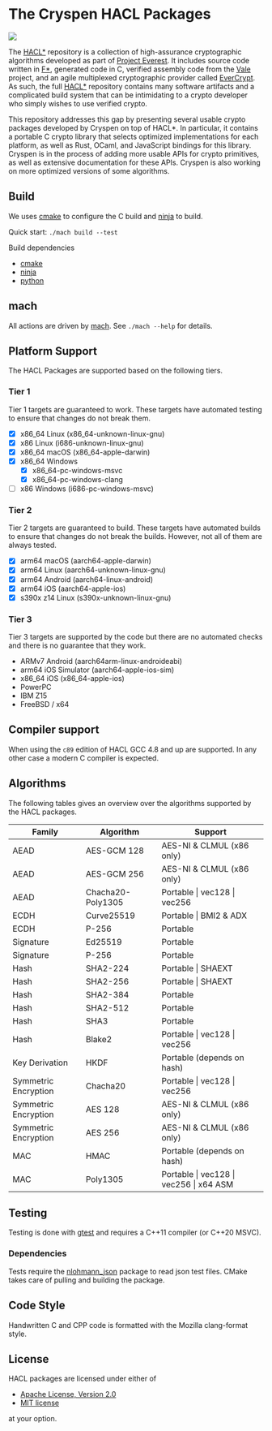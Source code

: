 # The Cryspen HACL Packages

![][status]

The [HACL*] repository is a collection of high-assurance cryptographic algorithms developed as part of [Project Everest].
It includes source code written in [F*], generated code in C, verified assembly code
from the [Vale] project, and an agile multiplexed cryptographic provider called [EverCrypt].
As such, the full [HACL*] repository contains many software artifacts and a complicated build system
that can be intimidating to a crypto developer who simply wishes to use verified crypto.

This repository addresses this gap by presenting several usable crypto packages developed by Cryspen on top of HACL\*.
In particular, it contains a portable C crypto library that selects optimized implementations for each platform,
as well as Rust, OCaml, and JavaScript bindings for this library. Cryspen is in the process of adding more usable APIs for crypto
primitives, as well as extensive documentation for these APIs. Cryspen is also working on more optimized versions of some
algorithms.

## Build

We uses [cmake] to configure the C build and [ninja] to build.

Quick start: `./mach build --test`

Build dependencies

- [cmake]
- [ninja]
- [python]

## mach

All actions are driven by [mach].
See `./mach --help` for details.

## Platform Support

The HACL Packages are supported based on the following tiers.

### Tier 1

Tier 1 targets are guaranteed to work. These targets have automated testing to
ensure that changes do not break them.

- [x] x86_64 Linux (x86_64-unknown-linux-gnu)
- [x] x86 Linux (i686-unknown-linux-gnu)
- [x] x86_64 macOS (x86_64-apple-darwin)
- [x] x86_64 Windows
  - [x] x86_64-pc-windows-msvc
  - [x] x86_64-pc-windows-clang
- [ ] x86 Windows (i686-pc-windows-msvc)

### Tier 2

Tier 2 targets are guaranteed to build.
These targets have automated builds to ensure that changes do not break the
builds. However, not all of them are always tested.

- [x] arm64 macOS (aarch64-apple-darwin)
- [x] arm64 Linux (aarch64-unknown-linux-gnu)
- [x] arm64 Android (aarch64-linux-android)
- [x] arm64 iOS (aarch64-apple-ios)
- [x] s390x z14 Linux (s390x-unknown-linux-gnu)

### Tier 3

Tier 3 targets are supported by the code but there are no automated checks and
there is no guarantee that they work.

- ARMv7 Android (aarch64arm-linux-androideabi)
- arm64 iOS Simulator (aarch64-apple-ios-sim)
- x86_64 iOS (x86_64-apple-ios)
- PowerPC
- IBM Z15
- FreeBSD / x64

## Compiler support

When using the `c89` edition of HACL GCC 4.8 and up are supported.
In any other case a modern C compiler is expected.

## Algorithms

The following tables gives an overview over the algorithms supported by the HACL
packages.

| Family               | Algorithm         | Support                                 |
| -------------------- | ----------------- | --------------------------------------- |
| AEAD                 | AES-GCM 128       | AES-NI & CLMUL (x86 only)               |
| AEAD                 | AES-GCM 256       | AES-NI & CLMUL (x86 only)               |
| AEAD                 | Chacha20-Poly1305 | Portable \| vec128 \| vec256            |
| ECDH                 | Curve25519        | Portable \| BMI2 & ADX                  |
| ECDH                 | P-256             | Portable                                |
| Signature            | Ed25519           | Portable                                |
| Signature            | P-256             | Portable                                |
| Hash                 | SHA2-224          | Portable \| SHAEXT                      |
| Hash                 | SHA2-256          | Portable \| SHAEXT                      |
| Hash                 | SHA2-384          | Portable                                |
| Hash                 | SHA2-512          | Portable                                |
| Hash                 | SHA3              | Portable                                |
| Hash                 | Blake2            | Portable \| vec128 \| vec256            |
| Key Derivation       | HKDF              | Portable (depends on hash)              |
| Symmetric Encryption | Chacha20          | Portable \| vec128 \| vec256            |
| Symmetric Encryption | AES 128           | AES-NI & CLMUL (x86 only)               |
| Symmetric Encryption | AES 256           | AES-NI & CLMUL (x86 only)               |
| MAC                  | HMAC              | Portable (depends on hash)              |
| MAC                  | Poly1305          | Portable \| vec128 \| vec256 \| x64 ASM |

## Testing

Testing is done with [gtest] and requires a C++11 compiler (or C++20 MSVC).

### Dependencies

Tests require the [nlohmann_json] package to read json test files.
CMake takes care of pulling and building the package.

## Code Style

Handwritten C and CPP code is formatted with the Mozilla clang-format style.

## License

HACL packages are licensed under either of

- [Apache License, Version 2.0](http://www.apache.org/licenses/LICENSE-2.0)
- [MIT license](http://opensource.org/licenses/MIT)

at your option.

[//]: # "links"
[cmake]: https://cmake.org/
[ninja]: https://ninja-build.org/
[mach]: ./mach
[gtest]: https://google.github.io/googletest/
[nlohmann_json]: https://github.com/nlohmann/json
[hacl*]: https://hacl-star.github.io
[f*]: https://fstar-lang.org
[vale]: https://hacl-star.github.io/HaclValeEverCrypt.html
[evercrypt]: https://hacl-star.github.io/HaclValeEverCrypt.html
[status]: https://img.shields.io/badge/status-beta-orange.svg?style=for-the-badge
[project everest]: https://project-everest.github.io/
[python]: https://www.python.org/
